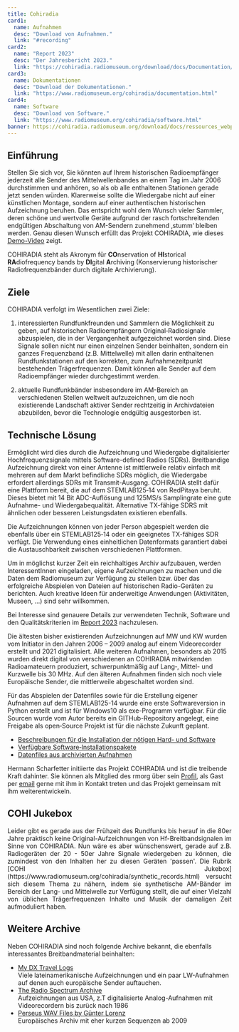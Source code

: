 ```yaml
---
title: Cohiradia
card1:
  name: Aufnahmen
  desc: "Download von Aufnahmen."
  link: "#recording"
card2:
  name: "Report 2023"
  desc: "Der Jahresbericht 2023."
  link: "https://cohiradia.radiomuseum.org/download/docs/Documentation/COHIRADIA_Report2023_dt.pdf"
card3:
  name: Dokumentationen
  desc: "Download der Dokumentationen."
  link: "https://www.radiomuseum.org/cohiradia/documentation.html"
card4:
  name: Software
  desc: "Download von Software."
  link: "https://www.radiomuseum.org/cohiradia/software.html"
banner: https://cohiradia.radiomuseum.org/download/docs/ressources_webpage/intropage_zierband2.png
---
```


## Einführung
Stellen Sie sich vor, Sie könnten auf Ihrem historischen Radioempfänger jederzeit alle Sender des Mittelwellenbandes an einem Tag im Jahr 2006 durchstimmen und anhören, so als ob alle enthaltenen Stationen gerade jetzt senden würden. Klarerweise sollte die Wiedergabe nicht auf einer künstlichen Montage, sondern auf einer authentischen historischen Aufzeichnung beruhen. Das entspricht wohl dem Wunsch vieler Sammler, deren schöne und wertvolle Geräte aufgrund der rasch fortschreitenden endgültigen Abschaltung von AM-Sendern zunehmend ‚stumm‘ bleiben werden. Genau diesen Wunsch erfüllt das Projekt COHIRADIA, wie dieses [Demo-Video](https://cohiradia.radiomuseum.org/download/COHIRADIA_Demovideo_v1.mp4) zeigt.

COHIRADIA steht als Akronym für **CO**nservation of **HI**storical **RA**diofrequency bands by **DI**gital **A**rchiving (Konservierung historischer Radiofrequenzbänder durch digitale Archivierung).

## Ziele
COHIRADIA verfolgt im Wesentlichen zwei Ziele:

1) interessierten Rundfunkfreunden und Sammlern die Möglichkeit zu geben, auf historischen Radioempfängern Original‐Radiosignale abzuspielen, die in der Vergangenheit aufgezeichnet worden sind. Diese Signale sollen nicht nur einen einzelnen Sender beinhalten, sondern ein ganzes Frequenzband (z.B. Mittelwelle) mit allen darin enthaltenen Rundfunkstationen auf den korrekten, zum Aufnahmezeitpunkt bestehenden Trägerfrequenzen. Damit können alle Sender auf dem Radioempfänger wieder durchgestimmt werden.

2) aktuelle Rundfunkbänder insbesondere im AM-Bereich an verschiedenen Stellen weltweit aufzuzeichnen, um die noch existierende Landschaft aktiver Sender rechtzeitig in Archivdateien abzubilden, bevor die Technologie endgültig ausgestorben ist.

## Technische Lösung
Ermöglicht wird dies durch die Aufzeichnung und Wiedergabe digitalisierter Hochfrequenzsignale mittels Software-defined Radios (SDRs). Breitbandige Aufzeichnung direkt von einer Antenne ist mittlerweile relativ einfach mit mehreren auf dem Markt befindliche SDRs möglich, die Wiedergabe erfordert allerdings SDRs mit Transmit-Ausgang. COHIRADIA stellt dafür eine Plattform bereit, die auf dem STEMLAB125‐14 von RedPitaya beruht. Dieses bietet mit 14 Bit ADC-Auflösung und 125MS/s Samplingrate eine gute Aufnahme- und Wiedergabequalität. Alternative TX-fähige SDRS mit ähnlichen oder besseren Leistungsdaten existieren ebenfalls.

Die Aufzeichnungen können von jeder Person abgespielt werden die ebenfalls über ein STEMLAB125‐14 oder ein geeignetes TX-fähiges SDR verfügt. Die Verwendung eines einheitlichen Datenformats garantiert dabei die Austauschbarkeit zwischen verschiedenen Plattformen.

Um in möglichst kurzer Zeit ein reichhaltiges Archiv aufzubauen, werden InteressentInnen eingeladen, eigene Aufzeichnungen zu machen und die Daten dem Radiomuseum zur Verfügung zu stellen bzw. über das erfolgreiche Abspielen von Dateien auf historischen Radio-Geräten zu berichten. Auch kreative Ideen für anderweitige Anwendungen (Aktivitäten, Museen, ...) sind sehr willkommen.

Bei Interesse sind genauere Details zur verwendeten Technik, Software und den Qualitätskriterien im [Report 2023](https://cohiradia.radiomuseum.org/download/docs/Documentation/COHIRADIA_Report2023_dt.pdf) nachzulesen.

Die ältesten bisher existierenden Aufzeichnungen auf MW und KW wurden vom Initiator in den Jahren 2006 – 2009 analog auf einem Videorecorder erstellt und 2021 digitalisiert. Alle weiteren Aufnahmen, besonders ab 2015 wurden direkt digital von verschiedenen an COHIRADIA mitwirkenden Radioamateuern produziert, schwerpunktmäßig auf Lang‐, Mittel- und Kurzwelle bis 30 MHz. Auf den älteren Aufnahmen finden sich noch viele Europäische Sender, die mittlerweile abgeschaltet worden sind.

Für das Abspielen der Datenfiles sowie für die Erstellung eigener Aufnahmen auf dem STEMLAB125-14 wurde eine erste Softwareversion in Python erstellt und ist für Windows10 als exe-Programm verfügbar. Für die Sourcen wurde vom Autor bereits ein GITHub-Repository angelegt, eine Freigabe als open‐Source Projekt ist für die nächste Zukunft geplant.

* [Beschreibungen für die Installation der nötigen Hard- und Software](https://www.radiomuseum.org/cohiradia/hardware.html) 
* [Verfügbare Software‐Installationspakete](https://www.radiomuseum.org/cohiradia/software.html)
* [Datenfiles aus archivierten Aufnahmen](https://www.radiomuseum.org/cohiradia/#recording)
  
Hermann Scharfetter initiierte das Projekt COHIRADIA und ist die treibende Kraft dahinter. Sie können als Mitglied des rmorg über sein [Profil](/dsp_profile.cfm?Member_Id=3642), als Gast per [email](mailto:hermann.scharfetter@gmail.com) gerne mit ihm in Kontakt treten und das Projekt gemeinsam mit ihm weiterentwickeln.

## COHI Jukebox

<p style='text-align: justify;'>Leider gibt es gerade aus der Frühzeit des Rundfunks bis herauf in die 80er Jahre praktisch keine Original-Aufzeichnungen von Hf-Breitbandsignalen im Sinne von COHIRADIA.
Nun wäre es aber wünschenswert, gerade auf z.B. Radiogeräten der 20 - 50er Jahre Signale wiedergeben zu können, die zumindest von den Inhalten her zu diesen Geräten 'passen'. Die Rubrik [COHI Jukebox](https://www.radiomuseum.org/cohiradia/synthetic_records.html) versucht sich diesem Thema zu nähern, indem sie synthetische AM-Bänder im Bereich der 
Lang- und Mittelwelle zur Verfügung stellt, die auf einer Vielzahl von üblichen Trägerfrequenzen Inhalte und Musik der damaligen Zeit aufmoduliert haben.</p>

## Weitere Archive
Neben COHIRADIA sind noch folgende Archive bekannt, die ebenfalls interessantes Breitbandmaterial beinhalten:

* [My DX Travel Logs](https://www.donmooredxer.com)  
  Viele lateinamerikanische Aufzeichnungen und ein paar LW-Aufnahmen auf denen auch europäische Sender auftauchen. 
* [The Radio Spectrum Archive](https://spectrumarchive.org)  
  Aufzeichnungen aus USA, z.T digitalisierte Analog-Aufnahmen mit Videorecordern bis zurück nach 1986
* [Perseus WAV Files by Günter Lorenz](http://pira.fmlist.org/perseus/)  
   Europäisches Archiv mit eher kurzen Sequenzen ab 2009
